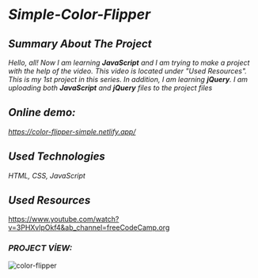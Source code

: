 # *Simple-Color-Flipper*

## *Summary About The Project*
*Hello, all! 
Now I am learning <b>JavaScript</b> and I am trying to make a project with the help of the video. This video is located under "Used Resources".
This is my 1st project in this series.  In addition, I am learning <b>jQuery</b>. I am uploading both <b>JavaScript</b> and <b>jQuery</b> files to the project files*
 
## *Online demo:*
*https://color-flipper-simple.netlify.app/*

## *Used Technologies*
*HTML, CSS, JavaScript*

## *Used Resources*
https://www.youtube.com/watch?v=3PHXvlpOkf4&ab_channel=freeCodeCamp.org

### *PROJECT VİEW:*

![color-flipper](https://user-images.githubusercontent.com/63058707/132092136-13f461fc-e763-4953-8885-af0d1edd05a4.jpg)
